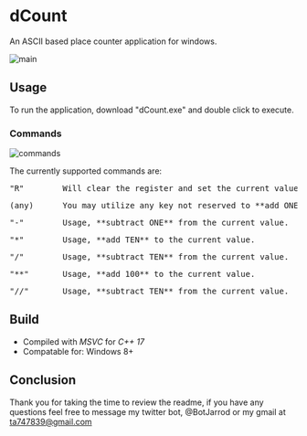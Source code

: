 # dCount
An ASCII based place counter application for windows.

![main](https://user-images.githubusercontent.com/87616660/163194069-faa75e56-21cc-472c-b518-084c952ba73a.jpg)


## Usage
To run the application, download "dCount.exe" and double click to execute.

### Commands

![commands](https://user-images.githubusercontent.com/87616660/163194090-163a18f7-4b7d-4e8c-b9c4-598a30b00c17.jpg)


The currently supported commands are:

<pre>"R"        Will clear the register and set the current value to **ZERO**.</pre>
<pre>(any)      You may utilize any key not reserved to **add ONE** to the current value.</pre>
<pre>"-"        Usage, **subtract ONE** from the current value.</pre>
<pre>"*"        Usage, **add TEN** to the current value.</pre>
<pre>"/"        Usage, **subtract TEN** from the current value.</pre>
<pre>"**"       Usage, **add 100** to the current value.</pre>
<pre>"//"       Usage, **subtract TEN** from the current value.</pre>

## Build
- Compiled with *MSVC* for *C++ 17*
- Compatable for: Windows 8+

## Conclusion
Thank you for taking the time to review the readme, if you have any questions feel free to message my twitter bot, @BotJarrod or my gmail at ta747839@gmail.com
